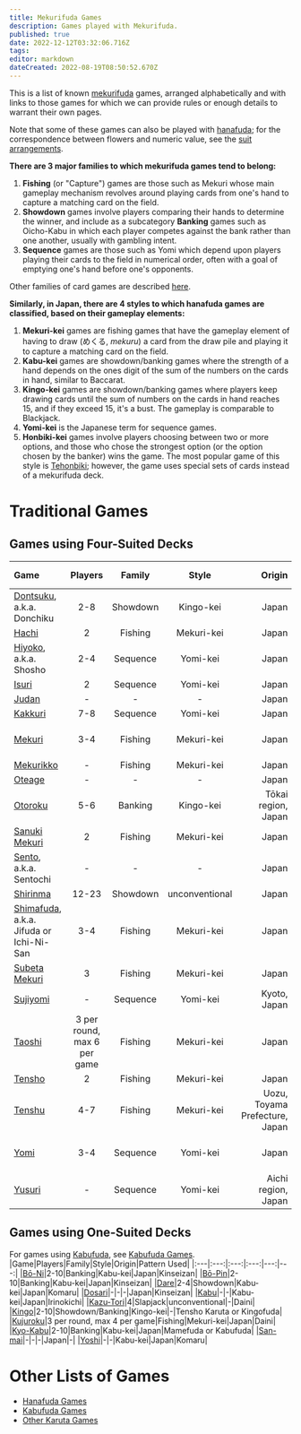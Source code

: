 ```yaml
---
title: Mekurifuda Games
description: Games played with Mekurifuda.
published: true
date: 2022-12-12T03:32:06.716Z
tags: 
editor: markdown
dateCreated: 2022-08-19T08:50:52.670Z
---
```


This is a list of known [mekurifuda](/en/mekurifuda) games, arranged alphabetically and with links to those games for which we can provide rules or enough details to warrant their own pages.

Note that some of these games can also be played with [hanafuda](/en/hanafuda); for the correspondence between flowers and numeric value, see the [suit arrangements](/en/hanafuda/suits#arrangement-of-suits).

**There are 3 major families to which mekurifuda games tend to belong:**
1. **Fishing** (or "Capture") games are those such as Mekuri whose main gameplay mechanism revolves around playing cards from one's hand to capture a matching card on the field. 
2. **Showdown** games involve players comparing their hands to determine the winner, and include as a subcategory **Banking** games such as Oicho-Kabu in which each player competes against the bank rather than one another, usually with gambling intent.
3. **Sequence** games are those such as Yomi which depend upon players playing their cards to the field in numerical order, often with a goal of emptying one's hand before one's opponents.

Other families of card games are described [here](https://www.pagat.com/class/#mechanism).

**Similarly, in Japan, there are 4 styles to which hanafuda games are classified, based on their gameplay elements:**
1. **Mekuri-kei** games are fishing games that have the gameplay element of having to draw (めくる, *mekuru*) a card from the draw pile and playing it to capture a matching card on the field.
2. **Kabu-kei** games are showdown/banking games where the strength of a hand depends on the ones digit of the sum of the numbers on the cards in hand, similar to Baccarat.
3. **Kingo-kei** games are showdown/banking games where players keep drawing cards until the sum of numbers on the cards in hand reaches 15, and if they exceed 15, it's a bust. The gameplay is comparable to Blackjack.
4. **Yomi-kei** is the Japanese term for sequence games.
5. **Honbiki-kei** games involve players choosing between two or more options, and those who chose the strongest option (or the option chosen by the banker) wins the game. The most popular game of this style is [Tehonbiki](/en/tehonbiki); however, the game uses special sets of cards instead of a mekurifuda deck.

# Traditional Games

## Games using Four-Suited Decks
|Game|Players|Family|Style|Origin|Pattern Used|
|:---|:---:|:---:|:---:|---:|---:|
|[Dontsuku](/en/mekurifuda/games/dontsuku), a.k.a. Donchiku|2-8|Showdown|Kingo-kei|Japan|Kurofuda|
|[Hachi](/en/mekurifuda/games/hachi)|2|Fishing|Mekuri-kei|Japan|-|
|[Hiyoko](/en/mekurifuda/games/hiyoko), a.k.a. Shosho|2-4|Sequence|Yomi-kei|Japan|Ise|
|[Isuri](/en/mekurifuda/games/hiyoko#isuri-hiyoko-variant)|2|Sequence|Yomi-kei|Japan|Ise|
|[Judan](/en/mekurifuda/games/judan)|-|-|-|Japan|Komatsu|
|[Kakkuri](/en/mekurifuda/games/kakkuri)|7-8|Sequence|Yomi-kei|Japan|Komatsu|
|[Mekuri](/en/mekurifuda/games/mekuri)|3-4|Fishing|Mekuri-kei|Japan|Tensho Karuta or Mekurifuda|
|[Mekurikko](/en/mekurifuda/games/mekurikko)|-|Fishing|Mekuri-kei|Japan|Kurofuda|
|[Oteage](/en/mekurifuda/games/oteage)|-|-|-|Japan|Akahachi|
|[Otoroku](/en/hanafuda/games/oto-roku)|5-6|Banking|Kingo-kei|Tōkai region, Japan|-|
|[Sanuki Mekuri](/en/hanafuda/games/sanuki-mekuri#sanuki-mekuri-using-mekurifuda-deck)|2|Fishing|Mekuri-kei|Japan|-|
|[Sento](/en/mekurifuda/games/sentowo), a.k.a. Sentochi|-|-|-|Japan|Ise|
|[Shirinma](/en/mekurifuda/games/shirinma)|12-23|Showdown|unconventional|Japan|Komatsu|
|[Shimafuda](/en/mekurifuda/games/shimafuda), a.k.a. Jifuda or Ichi-Ni-San|3-4|Fishing|Mekuri-kei|Japan|Shimafuda|
|[Subeta Mekuri](/en/hanafuda/games/subeta-mekuri#subeta-mekuri-using-mekurifuda-deck)|3|Fishing|Mekuri-kei|Japan|Ise|
|[Sujiyomi](/en/mekurifuda/games/sujiyomi)|-|Sequence|Yomi-kei|Kyoto, Japan|-|
|[Taoshi](/en/mekurifuda/games/taoshi) |3 per round, max 6 per game|Fishing|Mekuri-kei|Japan|Akahachi or Ise|
|[Tensho](/en/mekurifuda/games/tensho)|2|Fishing|Mekuri-kei|Japan|Ise|
|[Tenshu](/en/mekurifuda/games/tenshu)|4-7|Fishing|Mekuri-kei|Uozu, Toyama Prefecture, Japan|Fukutoku|
|[Yomi](/en/mekurifuda/games/yomi)|3-4|Sequence|Yomi-kei|Japan|Tensho Karuta or Yomifuda|
|[Yusuri](/en/hanafuda/games/yusuri)|-|Sequence|Yomi-kei|Aichi region, Japan|-|

## Games using One-Suited Decks
For games using [Kabufuda](/en/kabufuda), see [Kabufuda Games](/en/kabufuda/games).
|Game|Players|Family|Style|Origin|Pattern Used|
|:---|:---:|:---:|:---:|---:|---:|
|[Bō-Ni](/en/hanafuda/games/hiki-kabu#bō-ni-hiki-kabu-variant)|2-10|Banking|Kabu-kei|Japan|Kinseizan|
|[Bō-Pin](/en/hanafuda/games/hiki-kabu#bō-pin-hiki-kabu-variant)|2-10|Banking|Kabu-kei|Japan|Kinseizan|
|[Dare](/en/kabufuda/games/dare)|2-4|Showdown|Kabu-kei|Japan|Komaru|
|[Dosari](/en/kabufuda/games/dosari)|-|-|-|Japan|Kinseizan|
|[Kabu](/en/kabufuda/games/kabu-irinokichi)|-|-|Kabu-kei|Japan|Irinokichi|
|[Kazu-Tori](/en/kabufuda/games/kazu-tori)|4|Slapjack|unconventional|-|Daini|
|[Kingo](/en/hanafuda/games/kingo)|2-10|Showdown/Banking|Kingo-kei|-|Tensho Karuta or Kingofuda|
|[Kujuroku](/en/kabufuda/games/kujuroku)|3 per round, max 4 per game|Fishing|Mekuri-kei|Japan|Daini|
|[Kyo-Kabu](/en/kabufuda/games/kyo-kabu)|2-10|Banking|Kabu-kei|Japan|Mamefuda or Kabufuda|
|[San-mai](/en/kabufuda/games/san-mai)|-|-|-|Japan|-|
|[Yoshi](/en/hanafuda/games/yoshi)|-|-|Kabu-kei|Japan|Komaru|

# Other Lists of Games
- [Hanafuda Games](/en/hanafuda/games)
- [Kabufuda Games](/en/kabufuda/games)
- [Other Karuta Games](/en/karuta/games)